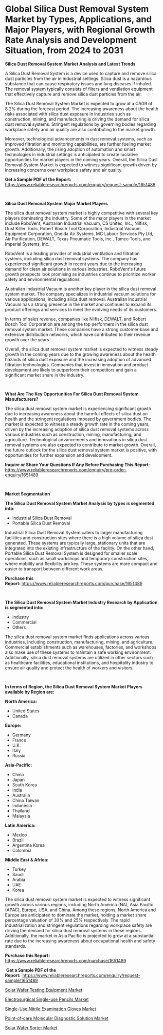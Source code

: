 <p><h1>Global Silica Dust Removal System Market by Types, Applications, and Major Players, with Regional Growth Rate Analysis and Development Situation, from 2024 to 2031</h1></p><p><strong>Silica Dust Removal System Market Analysis and Latest Trends</strong></p>
<p><p>A Silica Dust Removal System is a device used to capture and remove silica dust particles from the air in industrial settings. Silica dust is a hazardous substance that can cause respiratory issues and lung diseases if inhaled. The removal system typically consists of filters and ventilation equipment that effectively capture and remove silica dust particles from the air.</p><p>The Silica Dust Removal System Market is expected to grow at a CAGR of 8.2% during the forecast period. The increasing awareness about the health risks associated with silica dust exposure in industries such as construction, mining, and manufacturing is driving the demand for silica dust removal systems. Stringent regulations by governing bodies regarding workplace safety and air quality are also contributing to the market growth.</p><p>Moreover, technological advancements in dust removal systems, such as improved filtration and monitoring capabilities, are further fueling market growth. Additionally, the rising adoption of automation and smart technologies in industrial settings is anticipated to create lucrative opportunities for market players in the coming years. Overall, the Silica Dust Removal System Market is expected to witness significant growth driven by increasing concerns over workplace safety and air quality.</p></p>
<p><strong>Get a Sample PDF of the Report:&nbsp;</strong> <a href="https://www.reliableresearchreports.com/enquiry/request-sample/1651489">https://www.reliableresearchreports.com/enquiry/request-sample/1651489</a></p>
<p>&nbsp;</p>
<p><strong>Silica Dust Removal System Major Market Players</strong></p>
<p><p>The silica dust removal system market is highly competitive with several key players dominating the industry. Some of the major players in the market include RoboVent, Australian Industrial Vacuum, CS Unitec, Inc., Nilfisk, Dust Killer Tools, Robert Bosch Tool Corporation, Industrial Vacuum Equipment Corporation, Oneida Air Systems, MC Labour Services Pty Ltd, Air Purification, DEWALT, Texas Pneumatic Tools, Inc., Tamco Tools, and Imperial Systems, Inc.</p><p>RoboVent is a leading provider of industrial ventilation and filtration systems, including silica dust removal systems. The company has experienced significant growth in recent years due to the increasing demand for clean air solutions in various industries. RoboVent's future growth prospects look promising as industries continue to prioritize worker safety and environmental regulations.</p><p>Australian Industrial Vacuum is another key player in the silica dust removal system market. The company specializes in industrial vacuum solutions for various applications, including silica dust removal. Australian Industrial Vacuum has a strong presence in the market and continues to expand its product offerings and services to meet the evolving needs of its customers.</p><p>In terms of sales revenue, companies like Nilfisk, DEWALT, and Robert Bosch Tool Corporation are among the top performers in the silica dust removal system market. These companies have a strong customer base and extensive distribution networks, which have contributed to their revenue growth over the years.</p><p>Overall, the silica dust removal system market is expected to witness steady growth in the coming years due to the growing awareness about the health hazards of silica dust exposure and the increasing adoption of advanced filtration technologies. Companies that invest in innovation and product development are likely to outperform their competitors and gain a significant market share in the industry.</p></p>
<p>&nbsp;</p>
<p><strong>What Are The Key Opportunities For Silica Dust Removal System Manufacturers?</strong></p>
<p><p>The silica dust removal system market is experiencing significant growth due to increasing awareness about the harmful effects of silica dust on health and the stringent regulations imposed by government bodies. The market is expected to witness a steady growth rate in the coming years, driven by the increasing adoption of silica dust removal systems across various industries such as construction, mining, manufacturing, and agriculture. Technological advancements and innovations in silica dust removal systems are also expected to contribute to market growth. Overall, the future outlook for the silica dust removal system market is positive, with opportunities for further expansion and development.</p></p>
<p><strong>Inquire or Share Your Questions If Any Before Purchasing This Report:</strong> <a href="https://www.reliableresearchreports.com/enquiry/pre-order-enquiry/1651489">https://www.reliableresearchreports.com/enquiry/pre-order-enquiry/1651489</a></p>
<p>&nbsp;</p>
<p><strong>Market Segmentation</strong></p>
<p><strong>The Silica Dust Removal System Market Analysis by types is segmented into:</strong></p>
<p><ul><li>Industrial Silica Dust Removal</li><li>Portable Silica Dust Removal</li></ul></p>
<p><p>Industrial Silica Dust Removal System caters to larger manufacturing facilities and construction sites where there is a high volume of silica dust generated. These systems are typically large, stationary units that are integrated into the existing infrastructure of the facility. On the other hand, Portable Silica Dust Removal System is designed for smaller scale operations, such as small workshops and temporary construction sites, where mobility and flexibility are key. These systems are more compact and easier to transport between different work areas.</p></p>
<p><strong>Purchase this Report:&nbsp;</strong><a href="https://www.reliableresearchreports.com/purchase/1651489">https://www.reliableresearchreports.com/purchase/1651489</a></p>
<p>&nbsp;</p>
<p><strong>The Silica Dust Removal System Market Industry Research by Application is segmented into:</strong></p>
<p><ul><li>Industry</li><li>Commercial</li><li>Others</li></ul></p>
<p><p>The silica dust removal system market finds applications across various industries, including construction, manufacturing, mining, and agriculture. Commercial establishments such as warehouses, factories, and workshops also make use of these systems to maintain a safe working environment. Additionally, silica dust removal systems are utilized in other sectors such as healthcare facilities, educational institutions, and hospitality industry to ensure air quality and protect the health of workers and visitors.</p></p>
<p>&nbsp;</p>
<p><strong>In terms of Region, the Silica Dust Removal System Market Players available by Region are:</strong></p>
<p>
    <p> <strong> North America: </strong>
        <ul>
            <li>United States</li>
            <li>Canada</li>
        </ul>
        </p> 
    <p> <strong> Europe: </strong>
        <ul>
            <li>Germany</li>
            <li>France</li>
            <li>U.K.</li>
            <li>Italy</li>
            <li>Russia</li>
        </ul>
        </p> 
    <p> <strong> Asia-Pacific: </strong>
        <ul>
            <li>China</li>
            <li>Japan</li>
            <li>South Korea</li>
            <li>India</li>
            <li>Australia</li>
            <li>China Taiwan</li>
            <li>Indonesia</li>
            <li>Thailand</li>
            <li>Malaysia</li>
        </ul>
        </p> 
    <p> <strong> Latin America: </strong>
        <ul>
            <li>Mexico</li>
            <li>Brazil</li>
            <li>Argentina Korea</li>
            <li>Colombia</li>
        </ul>
        </p> 
    <p> <strong> Middle East & Africa: </strong>
        <ul>
            <li>Turkey</li>
            <li>Saudi</li>
            <li>Arabia</li>
            <li>UAE</li>
            <li>Korea</li>
        </ul>
    </p>
    </p>
<p><p>The silica dust removal system market is expected to witness significant growth across various regions, including North America (NA), Asia Pacific (APAC), Europe, USA, and China. Among these regions, North America and Europe are anticipated to dominate the market, holding a market share percentage valuation of 30% and 25% respectively. The rapid industrialization and stringent regulations regarding workplace safety are driving the demand for silica dust removal systems in these regions. Additionally, the market in Asia Pacific is projected to grow at a substantial rate due to the increasing awareness about occupational health and safety standards.</p></p>
<p><strong>Purchase this Report: </strong><a href="https://www.reliableresearchreports.com/purchase/1651489">https://www.reliableresearchreports.com/purchase/1651489</a></p>
<p>&nbsp;<strong>Get a Sample PDF of the Report:&nbsp;&nbsp;</strong><a href="https://www.reliableresearchreports.com/enquiry/request-sample/1651489">https://www.reliableresearchreports.com/enquiry/request-sample/1651489</a></p>
<p><strong></strong></p>
<p><p><a href="https://github.com/moyahfrancoestellec51j635wcx/Market-Research-Report-List-1/blob/main/solar-wafer-testing-equipment-market.md">Solar Wafer Testing Equipment Market</a></p><p><a href="https://medium.com/@catherinemartinez15/electrosurgical-single-use-pencils-market-trends-forecast-and-competitive-analysis-to-2031-0a614a974c45">Electrosurgical Single-use Pencils Market</a></p><p><a href="https://medium.com/@loririce03/single-use-nitrile-examination-gloves-market-exploring-market-share-market-trends-and-future-c2a1d60bdc70">Single-Use Nitrile Examination Gloves Market</a></p><p><a href="https://medium.com/@loririce03/point-of-care-molecular-diagnostic-solution-market-analysis-its-cagr-market-segmentation-and-a6b86f99ac9c">Point-of-care Molecular Diagnostic Solution Market</a></p><p><a href="https://github.com/suaretopek9/Market-Research-Report-List-1/blob/main/solar-wafer-sorter-market.md">Solar Wafer Sorter Market</a></p></p>